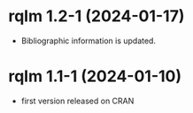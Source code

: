 # rqlm 1.2-1 (2024-01-17)

- Bibliographic information is updated.

# rqlm 1.1-1 (2024-01-10)

- first version released on CRAN
